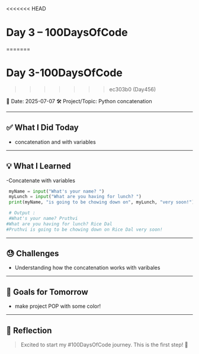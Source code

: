 <<<<<<< HEAD
# Day 3 – 100DaysOfCode
=======
# Day 3-100DaysOfCode
>>>>>>> ec303b0 (Day456)

📅 Date: 2025-07-07
🛠️ Project/Topic: Python concatenation

---

## ✅ What I Did Today

- concatenation and with variables



---

## 💡 What I Learned

-Concatenate with variables
  ```python
   myName = input("What's your name? ")
   myLunch = input("What are you having for lunch? ")
   print(myName, "is going to be chowing down on", myLunch, "very soon!")

   # Output :
   #What's your name? Pruthvi
  #What are you having for lunch? Rice Dal
  #Pruthvi is going to be chowing down on Rice Dal very soon!


  ```


---

## 😓 Challenges

- Understanding how the concatenation works with varibales

---

## 🎯 Goals for Tomorrow

-  make project POP with some color!


---



## 💬 Reflection

> Excited to start my #100DaysOfCode journey. This is the first step! 🚀
